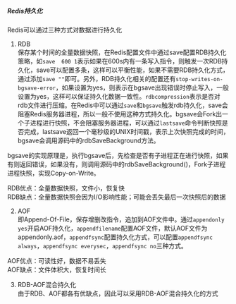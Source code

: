 ##### Redis持久化
Redis可以通过三种方式对数据进行持久化
1. RDB  
  保存某个时间的全量数据快照，在Redis配置文件中通过save配置RDB持久化策略，如`save  600 1`表示如果在600s内有一条写入指令，则触发一次RDB持久化，save可以配置多条，这样可以平衡性能，如果不需要RDB持久化方式，通过添加`save ""`即可。另外，RDB持久化相关的配置还有`stop-writes-on-bgsave-error`，如果设置为yes，则表示在bgsave出现错误时停止写入，一般设置为yes，这样可以保证持久化数据一致性。`rdbcompression`表示是否对rdb文件进行压缩。在Redis中可以通过`save`和`bgsave`触发rdb持久化，save会阻塞Redis服务器进程，所以一般不使用这种方式持久化。bgsave会Fork出一个子进程进行快照，不会阻塞服务器进程，可以通过`lastsave`命令判断快照是否完成，lastsave返回一个毫秒级的UNIX时间戳，表示上次快照完成的时间，bgsave会调用源码中的rdbSaveBackground方法。

  bgsave的实现原理是，执行bgsave后，先检查是否有子进程正在进行快照，如果有则返回错误，如果没有，则调用源码中的rdbSaveBackground()，Fork子进程进程快照，实现Copy-on-Write。
 
  RDB优点：全量数据快照，文件小，恢复快  
  RDB缺点：全量数据快照会因为I/O影响性能；可能会丢失最后一次快照后的数据
 
2. AOF  
  即Append-Of-File，保存增删改指令，追加到AOF文件中。通过`appendonly yes`开启AOF持久化，`appendfilename`配置AOF文件，默认AOF文件为appendonly.aof，`appendfsync`配置持久化方式，可以配置`appendfsync always`，`appendfsync everysec`，`appendfsync no`三种方式。

  AOF优点：可读性好，数据不易丢失  
  AOF缺点：文件体积大，恢复时间长

3. RDB-AOF混合持久化  
由于RDB、AOF都各有优缺点，因此可以采用RDB-AOF混合持久化的方式
